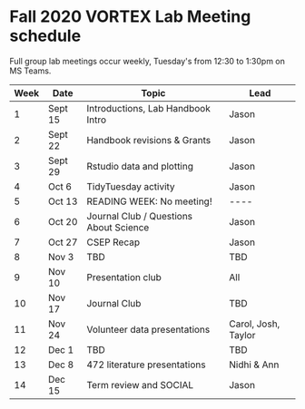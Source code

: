 # Fall 2020 VORTEX Lab Meeting schedule

Full group lab meetings occur weekly, Tuesday's from 12:30 to 1:30pm on MS Teams.

| Week | Date | Topic | Lead |
| ---- | ---- | ---- | ---- |
| 1 | Sept 15 | Introductions, Lab Handbook Intro | Jason |
| 2 | Sept 22 | Handbook revisions & Grants | Jason |
| 3 | Sept 29 | Rstudio data and plotting | Jason |
| 4 | Oct 6 | TidyTuesday activity | Jason |
| 5 | Oct 13 | READING WEEK: No meeting! | ---- |
| 6 | Oct 20 | Journal Club / Questions About Science | Jason |
| 7 | Oct 27 | CSEP Recap | Jason |
| 8 | Nov 3 | TBD | TBD |
| 9 | Nov 10 | Presentation club | All |
| 10 | Nov 17 | Journal Club | TBD |
| 11 | Nov 24 | Volunteer data presentations | Carol, Josh, Taylor |
| 12 | Dec 1 | TBD | TBD |
| 13 | Dec 8 | 472 literature presentations | Nidhi & Ann |
| 14 | Dec 15 | Term review and SOCIAL | Jason |
